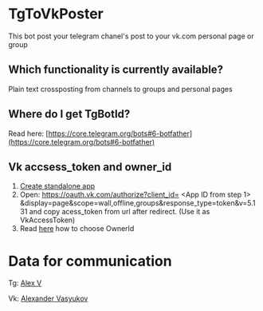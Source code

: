 # TgToVkPoster

This bot post your telegram chanel's post to your vk.com personal page or group

## Which functionality is currently available?

Plain text crossposting from channels to groups and personal pages

## Where do I get TgBotId?

Read here: [https://core.telegram.org/bots#6-botfather](https://core.telegram.org/bots#6-botfather)

## Vk accsess_token and owner_id

1. [Create standalone app](https://vk.com/editapp?act=create)
2. Open: https://oauth.vk.com/authorize?client_id= <App ID from step 1> &display=page&scope=wall,offline,groups&response_type=token&v=5.131 and copy acess_token from url after redirect. (Use it as VkAccessToken)
3. Read [here](https://dev.vk.com/method/wall.post#%D0%9F%D0%B0%D1%80%D0%B0%D0%BC%D0%B5%D1%82%D1%80%D1%8B) how to choose OwnerId


# Data for communication

Tg: [Alex V](https://t.me/brom_samedi)

Vk: [Alexander Vasyukov](https://vk.com/brom_samedi)
